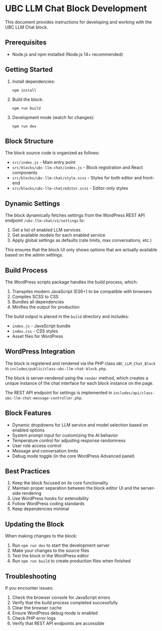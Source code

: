 # UBC LLM Chat Block Development

This document provides instructions for developing and working with the UBC LLM Chat block.

## Prerequisites

-   Node.js and npm installed (Node.js 14+ recommended)

## Getting Started

1. Install dependencies:

    ```
    npm install
    ```

2. Build the block:

    ```
    npm run build
    ```

3. Development mode (watch for changes):
    ```
    npm run dev
    ```

## Block Structure

The block source code is organized as follows:

-   `src/index.js` - Main entry point
-   `src/blocks/ubc-llm-chat/index.js` - Block registration and React components
-   `src/blocks/ubc-llm-chat/style.scss` - Styles for both editor and front-end
-   `src/blocks/ubc-llm-chat/editor.scss` - Editor-only styles

## Dynamic Settings

The block dynamically fetches settings from the WordPress REST API endpoint `/ubc-llm-chat/v1/settings` to:

1. Get a list of enabled LLM services
2. Get available models for each enabled service
3. Apply global settings as defaults (rate limits, max conversations, etc.)

This ensures that the block UI only shows options that are actually available based on the admin settings.

## Build Process

The WordPress scripts package handles the build process, which:

1. Transpiles modern JavaScript (ES6+) to be compatible with browsers
2. Compiles SCSS to CSS
3. Bundles all dependencies
4. Minifies the output for production

The build output is placed in the `build` directory and includes:

-   `index.js` - JavaScript bundle
-   `index.css` - CSS styles
-   Asset files for WordPress

## WordPress Integration

The block is registered and rendered via the PHP class `UBC_LLM_Chat_Block` in `includes/public/class-ubc-llm-chat-block.php`.

The block is server-rendered using the `render` method, which creates a unique instance of the chat interface
for each block instance on the page.

The REST API endpoint for settings is implemented in `includes/api/class-ubc-llm-chat-message-controller.php`.

## Block Features

-   Dynamic dropdowns for LLM service and model selection based on enabled options
-   System prompt input for customizing the AI behavior
-   Temperature control for adjusting response randomness
-   User role access control
-   Message and conversation limits
-   Debug mode toggle (in the core WordPress Advanced panel)

## Best Practices

1. Keep the block focused on its core functionality
2. Maintain proper separation between the block editor UI and the server-side rendering
3. Use WordPress hooks for extensibility
4. Follow WordPress coding standards
5. Keep dependencies minimal

## Updating the Block

When making changes to the block:

1. Run `npm run dev` to start the development server
2. Make your changes to the source files
3. Test the block in the WordPress editor
4. Run `npm run build` to create production files when finished

## Troubleshooting

If you encounter issues:

1. Check the browser console for JavaScript errors
2. Verify that the build process completed successfully
3. Clear the browser cache
4. Ensure WordPress debug mode is enabled
5. Check PHP error logs
6. Verify that REST API endpoints are accessible
